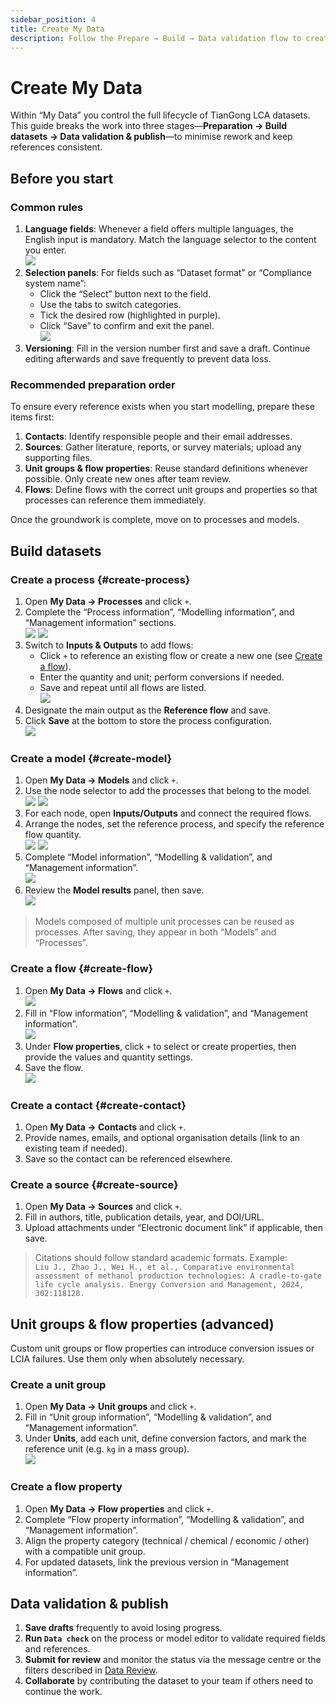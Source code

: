 ```yaml
---
sidebar_position: 4
title: Create My Data
description: Follow the Prepare → Build → Data validation flow to create processes, models, flows, and supporting references in “My Data”.
---
```


# Create My Data

Within “My Data” you control the full lifecycle of TianGong LCA datasets. This guide breaks the work into three stages—**Preparation → Build datasets → Data validation & publish**—to minimise rework and keep references consistent.

## Before you start

### Common rules

1. **Language fields**: Whenever a field offers multiple languages, the English input is mandatory. Match the language selector to the content you enter.  
   ![](./img/language.png)
2. **Selection panels**: For fields such as “Dataset format” or “Compliance system name”:  
   - Click the “Select” button next to the field.  
   - Use the tabs to switch categories.  
   - Tick the desired row (highlighted in purple).  
   - Click “Save” to confirm and exit the panel.  
   ![](./img/choose.png)
3. **Versioning**: Fill in the version number first and save a draft. Continue editing afterwards and save frequently to prevent data loss.

### Recommended preparation order

To ensure every reference exists when you start modelling, prepare these items first:

1. **Contacts**: Identify responsible people and their email addresses.  
2. **Sources**: Gather literature, reports, or survey materials; upload any supporting files.  
3. **Unit groups & flow properties**: Reuse standard definitions whenever possible. Only create new ones after team review.  
4. **Flows**: Define flows with the correct unit groups and properties so that processes can reference them immediately.

Once the groundwork is complete, move on to processes and models.

## Build datasets

### Create a process {#create-process}

1. Open **My Data → Processes** and click `+`.  
2. Complete the “Process information”, “Modelling information”, and “Management information” sections.  
   ![](./img/process1.png) ![](./img/process2.png)
3. Switch to **Inputs & Outputs** to add flows:  
   - Click `+` to reference an existing flow or create a new one (see [Create a flow](#create-flow)).  
   - Enter the quantity and unit; perform conversions if needed.  
   - Save and repeat until all flows are listed.  
   ![](./img/process3.png)
4. Designate the main output as the **Reference flow** and save.  
5. Click **Save** at the bottom to store the process configuration.  
   ![](./img/process4.png)

### Create a model {#create-model}

1. Open **My Data → Models** and click `+`.  
2. Use the node selector to add the processes that belong to the model.  
   ![](./img/model1.png) ![](./img/model2.png)
3. For each node, open **Inputs/Outputs** and connect the required flows.  
4. Arrange the nodes, set the reference process, and specify the reference flow quantity.  
   ![](./img/model3.png) ![](./img/model4.png)
5. Complete “Model information”, “Modelling & validation”, and “Management information”.  
   ![](./img/model5.png)
6. Review the **Model results** panel, then save.  
   ![](./img/model6.png)

> Models composed of multiple unit processes can be reused as processes. After saving, they appear in both “Models” and “Processes”.

### Create a flow {#create-flow}

1. Open **My Data → Flows** and click `+`.  
   ![](./img/flow1.png)
2. Fill in “Flow information”, “Modelling & validation”, and “Management information”.  
   ![](./img/flow2.png)
3. Under **Flow properties**, click `+` to select or create properties, then provide the values and quantity settings.  
4. Save the flow.  
   ![](./img/flow3.png)

### Create a contact {#create-contact}

1. Open **My Data → Contacts** and click `+`.  
2. Provide names, emails, and optional organisation details (link to an existing team if needed).  
3. Save so the contact can be referenced elsewhere.

### Create a source {#create-source}

1. Open **My Data → Sources** and click `+`.  
2. Fill in authors, title, publication details, year, and DOI/URL.  
3. Upload attachments under “Electronic document link” if applicable, then save.  

> Citations should follow standard academic formats. Example:  
> `Liu J., Zhao J., Wei H., et al., Comparative environmental assessment of methanol production technologies: A cradle-to-gate life cycle analysis. Energy Conversion and Management, 2024, 302:118128.`

## Unit groups & flow properties (advanced)

Custom unit groups or flow properties can introduce conversion issues or LCIA failures. Use them only when absolutely necessary.

### Create a unit group

1. Open **My Data → Unit groups** and click `+`.  
2. Fill in “Unit group information”, “Modelling & validation”, and “Management information”.  
3. Under **Units**, add each unit, define conversion factors, and mark the reference unit (e.g. `kg` in a mass group).  
   ![](./img/unitgroup.png)

### Create a flow property

1. Open **My Data → Flow properties** and click `+`.  
2. Complete “Flow property information”, “Modelling & validation”, and “Management information”.  
3. Align the property category (technical / chemical / economic / other) with a compatible unit group.  
4. For updated datasets, link the previous version in “Management information”.

## Data validation & publish

1. **Save drafts** frequently to avoid losing progress.  
2. **Run `Data check`** on the process or model editor to validate required fields and references.  
3. **Submit for review** and monitor the status via the message centre or the filters described in [Data Review](/en/user-guide/data-review).  
4. **Collaborate** by contributing the dataset to your team if others need to continue the work.
